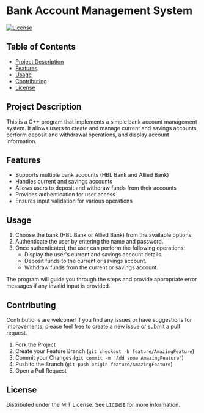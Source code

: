 # Bank Account Management System

[![License](https://img.shields.io/badge/license-MIT-blue.svg)](LICENSE)

## Table of Contents

- [Project Description](#project-description)
- [Features](#features)
- [Usage](#usage)
- [Contributing](#contributing)
- [License](#license)

## Project Description

This is a C++ program that implements a simple bank account management system. It allows users to create and manage current and savings accounts, perform deposit and withdrawal operations, and display account information.

## Features

- Supports multiple bank accounts (HBL Bank and Allied Bank)
- Handles current and savings accounts
- Allows users to deposit and withdraw funds from their accounts
- Provides authentication for user access
- Ensures input validation for various operations

## Usage

1. Choose the bank (HBL Bank or Allied Bank) from the available options.
2. Authenticate the user by entering the name and password.
3. Once authenticated, the user can perform the following operations:
   - Display the user's current and savings account details.
   - Deposit funds to the current or savings account.
   - Withdraw funds from the current or savings account.

The program will guide you through the steps and provide appropriate error messages if any invalid input is provided.

## Contributing

Contributions are welcome! If you find any issues or have suggestions for improvements, please feel free to create a new issue or submit a pull request.

1. Fork the Project
2. Create your Feature Branch (`git checkout -b feature/AmazingFeature`)
3. Commit your Changes (`git commit -m 'Add some AmazingFeature'`)
4. Push to the Branch (`git push origin feature/AmazingFeature`)
5. Open a Pull Request

## License

Distributed under the MIT License. See `LICENSE` for more information.

